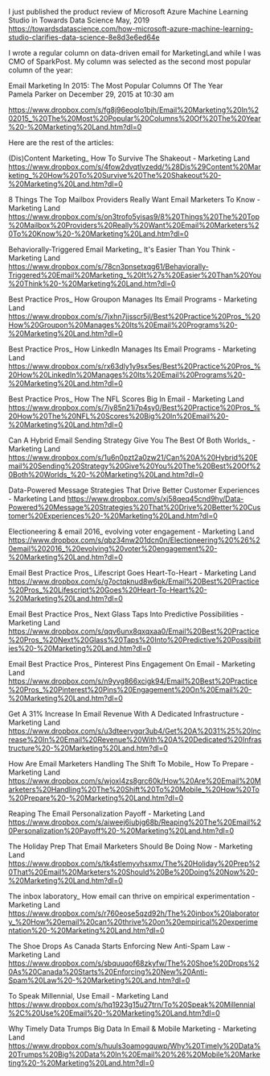 
I just published the product review of Microsoft Azure Machine Learning Studio in Towards Data Science May, 2019
https://towardsdatascience.com/how-microsoft-azure-machine-learning-studio-clarifies-data-science-8e8d3e6ed64e


I wrote a regular column on data-driven email for MarketingLand while I was CMO of SparkPost.  My column was selected as the second most popular column of the year:

Email Marketing In 2015: The Most Popular Columns Of The Year  
Pamela Parker on December 29, 2015 at 10:30 am  

https://www.dropbox.com/s/fg8j96eoqlo1bjh/Email%20Marketing%20In%202015_%20The%20Most%20Popular%20Columns%20Of%20The%20Year%20-%20Marketing%20Land.htm?dl=0
  
  
    
    
      
      
Here are the rest of the articles:

(Dis)Content Marketing_ How To Survive The Shakeout - Marketing Land
https://www.dropbox.com/s/4fow2dvqtlvzedd/%28Dis%29Content%20Marketing_%20How%20To%20Survive%20The%20Shakeout%20-%20Marketing%20Land.htm?dl=0

8 Things The Top Mailbox Providers Really Want Email Marketers To Know - Marketing Land
https://www.dropbox.com/s/on3trofo5yisas9/8%20Things%20The%20Top%20Mailbox%20Providers%20Really%20Want%20Email%20Marketers%20To%20Know%20-%20Marketing%20Land.htm?dl=0

Behaviorally-Triggered Email Marketing_ It's Easier Than You Think - Marketing Land
https://www.dropbox.com/s/78cn3pnsetxqg61/Behaviorally-Triggered%20Email%20Marketing_%20It%27s%20Easier%20Than%20You%20Think%20-%20Marketing%20Land.htm?dl=0

Best Practice Pros_ How Groupon Manages Its Email Programs - Marketing Land
https://www.dropbox.com/s/7jxhn7jjsscr5jl/Best%20Practice%20Pros_%20How%20Groupon%20Manages%20Its%20Email%20Programs%20-%20Marketing%20Land.htm?dl=0

Best Practice Pros_ How LinkedIn Manages Its Email Programs - Marketing Land
https://www.dropbox.com/s/rx63dly1y9sx5es/Best%20Practice%20Pros_%20How%20LinkedIn%20Manages%20Its%20Email%20Programs%20-%20Marketing%20Land.htm?dl=0

Best Practice Pros_ How The NFL Scores Big In Email - Marketing Land
https://www.dropbox.com/s/7iy85n21i7p4sy0/Best%20Practice%20Pros_%20How%20The%20NFL%20Scores%20Big%20In%20Email%20-%20Marketing%20Land.htm?dl=0

Can A Hybrid Email Sending Strategy Give You The Best Of Both Worlds_ - Marketing Land
https://www.dropbox.com/s/1u6n0pzt2a0zw21/Can%20A%20Hybrid%20Email%20Sending%20Strategy%20Give%20You%20The%20Best%20Of%20Both%20Worlds_%20-%20Marketing%20Land.htm?dl=0

Data-Powered Message Strategies That Drive Better Customer Experiences - Marketing Land
https://www.dropbox.com/s/xj58qeq45cnd9hy/Data-Powered%20Message%20Strategies%20That%20Drive%20Better%20Customer%20Experiences%20-%20Marketing%20Land.htm?dl=0

Electioneering & email 2016_ evolving voter engagement - Marketing Land
https://www.dropbox.com/s/qbz34nw201dcn0n/Electioneering%20%26%20email%202016_%20evolving%20voter%20engagement%20-%20Marketing%20Land.htm?dl=0

Email Best Practice Pros_ Lifescript Goes Heart-To-Heart - Marketing Land
https://www.dropbox.com/s/g7octqknud8w6pk/Email%20Best%20Practice%20Pros_%20Lifescript%20Goes%20Heart-To-Heart%20-%20Marketing%20Land.htm?dl=0

Email Best Practice Pros_ Next Glass Taps Into Predictive Possibilities - Marketing Land
https://www.dropbox.com/s/qqv6unx8qxqxaa0/Email%20Best%20Practice%20Pros_%20Next%20Glass%20Taps%20Into%20Predictive%20Possibilities%20-%20Marketing%20Land.htm?dl=0

Email Best Practice Pros_ Pinterest Pins Engagement On Email - Marketing Land
https://www.dropbox.com/s/n9yvg866xcigk94/Email%20Best%20Practice%20Pros_%20Pinterest%20Pins%20Engagement%20On%20Email%20-%20Marketing%20Land.htm?dl=0

Get A 31% Increase In Email Revenue With A Dedicated Infrastructure - Marketing Land
https://www.dropbox.com/s/u3dteervgqr3ub4/Get%20A%2031%25%20Increase%20In%20Email%20Revenue%20With%20A%20Dedicated%20Infrastructure%20-%20Marketing%20Land.htm?dl=0

How Are Email Marketers Handling The Shift To Mobile_ How To Prepare - Marketing Land
https://www.dropbox.com/s/wjoxl4zs8grc60k/How%20Are%20Email%20Marketers%20Handling%20The%20Shift%20To%20Mobile_%20How%20To%20Prepare%20-%20Marketing%20Land.htm?dl=0

Reaping The Email Personalization Payoff - Marketing Land
https://www.dropbox.com/s/aiweej6iubjg68b/Reaping%20The%20Email%20Personalization%20Payoff%20-%20Marketing%20Land.htm?dl=0

The Holiday Prep That Email Marketers Should Be Doing Now - Marketing Land
https://www.dropbox.com/s/tk4stlemyvhsxmx/The%20Holiday%20Prep%20That%20Email%20Marketers%20Should%20Be%20Doing%20Now%20-%20Marketing%20Land.htm?dl=0

The inbox laboratory_ How email can thrive on empirical experimentation - Marketing Land
https://www.dropbox.com/s/r760eose5qzd92h/The%20inbox%20laboratory_%20How%20email%20can%20thrive%20on%20empirical%20experimentation%20-%20Marketing%20Land.htm?dl=0

The Shoe Drops As Canada Starts Enforcing New Anti-Spam Law - Marketing Land
https://www.dropbox.com/s/sbquuqof68zkyfw/The%20Shoe%20Drops%20As%20Canada%20Starts%20Enforcing%20New%20Anti-Spam%20Law%20-%20Marketing%20Land.htm?dl=0

To Speak Millennial, Use Email - Marketing Land
https://www.dropbox.com/s/hq1923g15u27trn/To%20Speak%20Millennial%2C%20Use%20Email%20-%20Marketing%20Land.htm?dl=0

Why Timely Data Trumps Big Data In Email & Mobile Marketing - Marketing Land
https://www.dropbox.com/s/huuls3oamogquwp/Why%20Timely%20Data%20Trumps%20Big%20Data%20In%20Email%20%26%20Mobile%20Marketing%20-%20Marketing%20Land.htm?dl=0
